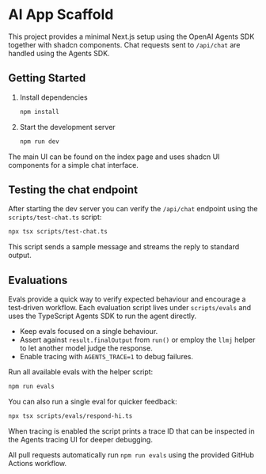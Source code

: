 # AI App Scaffold

This project provides a minimal Next.js setup using the OpenAI Agents SDK together with shadcn components. Chat requests sent to `/api/chat` are handled using the Agents SDK.

## Getting Started

1. Install dependencies
   ```bash
   npm install
   ```
2. Start the development server
   ```bash
   npm run dev
   ```

The main UI can be found on the index page and uses shadcn UI components for a simple chat interface.

## Testing the chat endpoint

After starting the dev server you can verify the `/api/chat` endpoint using the
`scripts/test-chat.ts` script:

```bash
npx tsx scripts/test-chat.ts
```

This script sends a sample message and streams the reply to standard output.

## Evaluations

Evals provide a quick way to verify expected behaviour and encourage a
test‑driven workflow. Each evaluation script lives under `scripts/evals` and
uses the TypeScript Agents SDK to run the agent directly.

- Keep evals focused on a single behaviour.
- Assert against `result.finalOutput` from `run()` or employ the `llmj` helper
  to let another model judge the response.
- Enable tracing with `AGENTS_TRACE=1` to debug failures.

Run all available evals with the helper script:

```bash
npm run evals
```

You can also run a single eval for quicker feedback:

```bash
npx tsx scripts/evals/respond-hi.ts
```

When tracing is enabled the script prints a trace ID that can be inspected in
the Agents tracing UI for deeper debugging.

All pull requests automatically run `npm run evals` using the provided GitHub
Actions workflow.
